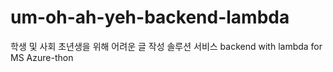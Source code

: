 # um-oh-ah-yeh-backend-lambda
학생 및 사회 초년생을 위해 어려운 글 작성 솔루션 서비스 backend with lambda for MS Azure-thon
